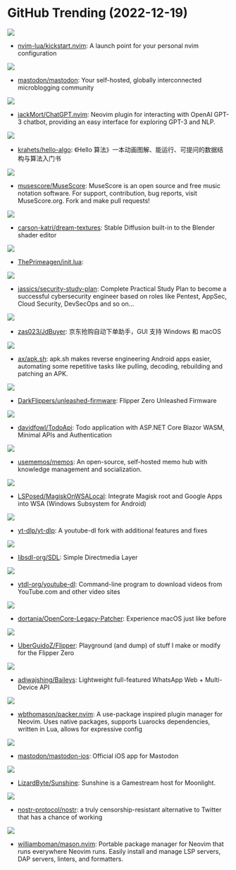 # GitHub Trending (2022-12-19)

![](https://img.shields.io/badge/Lua-New%20220-green?style=flat-square&logo=appveyor)
- [nvim-lua/kickstart.nvim](https://github.com/nvim-lua/kickstart.nvim): A launch point for your personal nvim configuration

![](https://img.shields.io/badge/Ruby-New%20152-green?style=flat-square&logo=appveyor)
- [mastodon/mastodon](https://github.com/mastodon/mastodon): Your self-hosted, globally interconnected microblogging community

![](https://img.shields.io/badge/Lua-New%20110-green?style=flat-square&logo=appveyor)
- [jackMort/ChatGPT.nvim](https://github.com/jackMort/ChatGPT.nvim): Neovim plugin for interacting with OpenAI GPT-3 chatbot, providing an easy interface for exploring GPT-3 and NLP.

![](https://img.shields.io/badge/Java-New%20508-green?style=flat-square&logo=appveyor)
- [krahets/hello-algo](https://github.com/krahets/hello-algo): 《Hello 算法》一本动画图解、能运行、可提问的数据结构与算法入门书

![](https://img.shields.io/badge/C%2B%2B-New%20130-green?style=flat-square&logo=appveyor)
- [musescore/MuseScore](https://github.com/musescore/MuseScore): MuseScore is an open source and free music notation software. For support, contribution, bug reports, visit MuseScore.org. Fork and make pull requests!

![](https://img.shields.io/badge/Python-New%20180-green?style=flat-square&logo=appveyor)
- [carson-katri/dream-textures](https://github.com/carson-katri/dream-textures): Stable Diffusion built-in to the Blender shader editor

![](https://img.shields.io/badge/Lua-New%2071-green?style=flat-square&logo=appveyor)
- [ThePrimeagen/init.lua](https://github.com/ThePrimeagen/init.lua): 

![](https://img.shields.io/badge/none-New%20411-green?style=flat-square&logo=appveyor)
- [jassics/security-study-plan](https://github.com/jassics/security-study-plan): Complete Practical Study Plan to become a successful cybersecurity engineer based on roles like Pentest, AppSec, Cloud Security, DevSecOps and so on...

![](https://img.shields.io/badge/Python-New%20144-green?style=flat-square&logo=appveyor)
- [zas023/JdBuyer](https://github.com/zas023/JdBuyer): 京东抢购自动下单助手，GUI 支持 Windows 和 macOS

![](https://img.shields.io/badge/Shell-New%20387-green?style=flat-square&logo=appveyor)
- [ax/apk.sh](https://github.com/ax/apk.sh): apk.sh makes reverse engineering Android apps easier, automating some repetitive tasks like pulling, decoding, rebuilding and patching an APK.

![](https://img.shields.io/badge/C-New%2043-green?style=flat-square&logo=appveyor)
- [DarkFlippers/unleashed-firmware](https://github.com/DarkFlippers/unleashed-firmware): Flipper Zero Unleashed Firmware

![](https://img.shields.io/badge/C%23-New%2027-green?style=flat-square&logo=appveyor)
- [davidfowl/TodoApi](https://github.com/davidfowl/TodoApi): Todo application with ASP.NET Core Blazor WASM, Minimal APIs and Authentication

![](https://img.shields.io/badge/TypeScript-New%20114-green?style=flat-square&logo=appveyor)
- [usememos/memos](https://github.com/usememos/memos): An open-source, self-hosted memo hub with knowledge management and socialization.

![](https://img.shields.io/badge/Shell-New%2019-green?style=flat-square&logo=appveyor)
- [LSPosed/MagiskOnWSALocal](https://github.com/LSPosed/MagiskOnWSALocal): Integrate Magisk root and Google Apps into WSA (Windows Subsystem for Android)

![](https://img.shields.io/badge/Python-New%2054-green?style=flat-square&logo=appveyor)
- [yt-dlp/yt-dlp](https://github.com/yt-dlp/yt-dlp): A youtube-dl fork with additional features and fixes

![](https://img.shields.io/badge/C-New%2014-green?style=flat-square&logo=appveyor)
- [libsdl-org/SDL](https://github.com/libsdl-org/SDL): Simple Directmedia Layer

![](https://img.shields.io/badge/Python-New%2023-green?style=flat-square&logo=appveyor)
- [ytdl-org/youtube-dl](https://github.com/ytdl-org/youtube-dl): Command-line program to download videos from YouTube.com and other video sites

![](https://img.shields.io/badge/Python-New%2018-green?style=flat-square&logo=appveyor)
- [dortania/OpenCore-Legacy-Patcher](https://github.com/dortania/OpenCore-Legacy-Patcher): Experience macOS just like before

![](https://img.shields.io/badge/Batchfile-New%2039-green?style=flat-square&logo=appveyor)
- [UberGuidoZ/Flipper](https://github.com/UberGuidoZ/Flipper): Playground (and dump) of stuff I make or modify for the Flipper Zero

![](https://img.shields.io/badge/JavaScript-New%2012-green?style=flat-square&logo=appveyor)
- [adiwajshing/Baileys](https://github.com/adiwajshing/Baileys): Lightweight full-featured WhatsApp Web + Multi-Device API

![](https://img.shields.io/badge/Lua-New%2037-green?style=flat-square&logo=appveyor)
- [wbthomason/packer.nvim](https://github.com/wbthomason/packer.nvim): A use-package inspired plugin manager for Neovim. Uses native packages, supports Luarocks dependencies, written in Lua, allows for expressive config

![](https://img.shields.io/badge/Swift-New%2036-green?style=flat-square&logo=appveyor)
- [mastodon/mastodon-ios](https://github.com/mastodon/mastodon-ios): Official iOS app for Mastodon

![](https://img.shields.io/badge/C%2B%2B-New%20123-green?style=flat-square&logo=appveyor)
- [LizardByte/Sunshine](https://github.com/LizardByte/Sunshine): Sunshine is a Gamestream host for Moonlight.

![](https://img.shields.io/badge/none-New%20160-green?style=flat-square&logo=appveyor)
- [nostr-protocol/nostr](https://github.com/nostr-protocol/nostr): a truly censorship-resistant alternative to Twitter that has a chance of working

![](https://img.shields.io/badge/Lua-New%2037-green?style=flat-square&logo=appveyor)
- [williamboman/mason.nvim](https://github.com/williamboman/mason.nvim): Portable package manager for Neovim that runs everywhere Neovim runs. Easily install and manage LSP servers, DAP servers, linters, and formatters.

